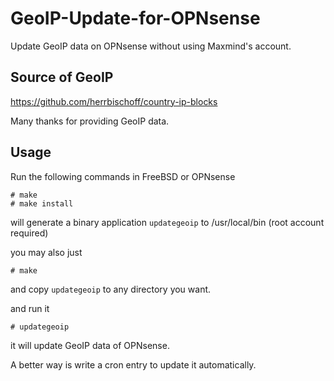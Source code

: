 # GeoIP-Update-for-OPNsense
Update GeoIP data on OPNsense without using Maxmind's account.

## Source of GeoIP
https://github.com/herrbischoff/country-ip-blocks

Many thanks for providing GeoIP data.

## Usage
Run the following commands in FreeBSD or OPNsense

```shell
# make
# make install
```

will generate a binary application `updategeoip` to /usr/local/bin (root account required)

you may also just
```shell
# make
```
and copy `updategeoip` to any directory you want.

and run it

```shell
# updategeoip
```

it will update GeoIP data of OPNsense.

A better way is write a cron entry to update it automatically.
